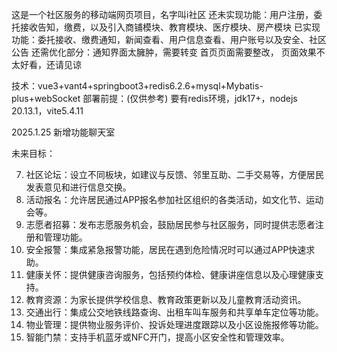 这是一个社区服务的移动端网页项目，名字叫i社区
还未实现功能：用户注册，委托接收告知，缴费，以及引入商铺模块、教育模块、医疗模块、房产模块
已实现功能：委托接收、缴费通知，新闻查看、用户信息查看、用户账号以及安全、社区公告
还需优化部分：通知界面太臃肿，需要转变
             首页页面需要整改，
             页面效果不太好看，还请见谅
             
技术：vue3+vant4+springboot3+redis6.2.6+mysql+Mybatis-plus+webSocket
部署前提：(仅供参考)
     要有redis环境，jdk17+，nodejs 20.13.1，vite5.4.11

   



2025.1.25
新增功能聊天室

未来目标：

7. 社区论坛：设立不同板块，如建议与反馈、邻里互助、二手交易等，方便居民发表意见和进行信息交换。
8. 活动报名：允许居民通过APP报名参加社区组织的各类活动，如文化节、运动会等。
9. 志愿者招募：发布志愿服务机会，鼓励居民参与社区服务，同时提供志愿者注册和管理功能。
10. 安全报警：集成紧急报警功能，居民在遇到危险情况时可以通过APP快速求助。
11. 健康关怀：提供健康咨询服务，包括预约体检、健康讲座信息以及心理健康支持。
12. 教育资源：为家长提供学校信息、教育政策更新以及儿童教育活动资讯。
13. 交通出行：集成公交地铁线路查询、出租车叫车服务和共享单车定位等功能。
14. 物业管理：提供物业服务评价、投诉处理进度跟踪以及小区设施报修等功能。
15. 智能门禁：支持手机蓝牙或NFC开门，提高小区安全性和管理效率。
